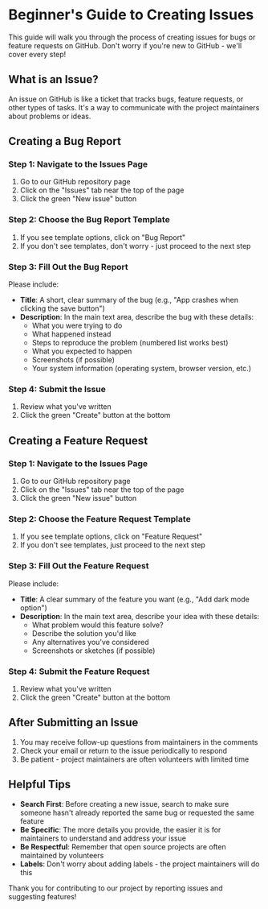 # Beginner's Guide to Creating Issues

This guide will walk you through the process of creating issues for bugs or feature requests on GitHub. Don't worry if you're new to GitHub - we'll cover every step!

## What is an Issue?

An issue on GitHub is like a ticket that tracks bugs, feature requests, or other types of tasks. It's a way to communicate with the project maintainers about problems or ideas.

## Creating a Bug Report

### Step 1: Navigate to the Issues Page
1. Go to our GitHub repository page
2. Click on the "Issues" tab near the top of the page
3. Click the green "New issue" button

### Step 2: Choose the Bug Report Template
1. If you see template options, click on "Bug Report"
2. If you don't see templates, don't worry - just proceed to the next step

### Step 3: Fill Out the Bug Report
Please include:
- **Title**: A short, clear summary of the bug (e.g., "App crashes when clicking the save button")
- **Description**: In the main text area, describe the bug with these details:
  - What you were trying to do
  - What happened instead
  - Steps to reproduce the problem (numbered list works best)
  - What you expected to happen
  - Screenshots (if possible)
  - Your system information (operating system, browser version, etc.)

### Step 4: Submit the Issue
1. Review what you've written
2. Click the green "Create" button at the bottom

## Creating a Feature Request

### Step 1: Navigate to the Issues Page
1. Go to our GitHub repository page
2. Click on the "Issues" tab near the top of the page
3. Click the green "New issue" button

### Step 2: Choose the Feature Request Template
1. If you see template options, click on "Feature Request"
2. If you don't see templates, just proceed to the next step

### Step 3: Fill Out the Feature Request
Please include:
- **Title**: A clear summary of the feature you want (e.g., "Add dark mode option")
- **Description**: In the main text area, describe your idea with these details:
  - What problem would this feature solve?
  - Describe the solution you'd like
  - Any alternatives you've considered
  - Screenshots or sketches (if possible)

### Step 4: Submit the Feature Request
1. Review what you've written
2. Click the green "Create" button at the bottom

## After Submitting an Issue

1. You may receive follow-up questions from maintainers in the comments
2. Check your email or return to the issue periodically to respond
3. Be patient - project maintainers are often volunteers with limited time

## Helpful Tips

- **Search First**: Before creating a new issue, search to make sure someone hasn't already reported the same bug or requested the same feature
- **Be Specific**: The more details you provide, the easier it is for maintainers to understand and address your issue
- **Be Respectful**: Remember that open source projects are often maintained by volunteers
- **Labels**: Don't worry about adding labels - the project maintainers will do this

Thank you for contributing to our project by reporting issues and suggesting features!

